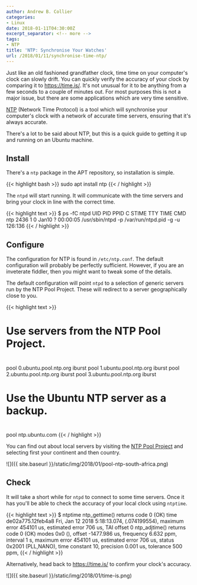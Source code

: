 ```yaml
---
author: Andrew B. Collier
categories:
- Linux
date: 2018-01-11T04:30:00Z
excerpt_separator: <!-- more -->
tags:
- NTP
title: 'NTP: Synchronise Your Watches'
url: /2018/01/11/synchronise-time-ntp/
---
```


Just like an old fashioned grandfather clock, time time on your computer's clock can slowly drift. You can quickly verify the accuracy of your clock by comparing it to <https://time.is/>. It's not unusual for it to be anything from a few seconds to a couple of minutes out. For most purposes this is not a major issue, but there are some applications which are very time sensitive.

[NTP](http://www.ntp.org/) (Network Time Protocol) is a tool which will synchronise your computer's clock with a network of accurate time servers, ensuring that it's always accurate.

There's a lot to be said about NTP, but this is a quick guide to getting it up and running on an Ubuntu machine.

<!--more-->

## Install

There's a `ntp` package in the APT repository, so installation is simple.

{{< highlight bash >}}
sudo apt install ntp
{{< / highlight >}}

The `ntpd` will start running. It will communicate with the time servers and bring your clock in line with the correct time.

{{< highlight text >}}
$ ps -fC ntpd
UID        PID  PPID  C STIME TTY          TIME CMD
ntp       2436     1  0 Jan10 ?        00:00:05 /usr/sbin/ntpd -p /var/run/ntpd.pid -g -u 126:136
{{< / highlight >}}

## Configure

The configuration for NTP is found in `/etc/ntp.conf`. The default configuration will probably be perfectly sufficient. However, if you are an inveterate fiddler, then you might want to tweak some of the details.

The default configuration will point `ntpd` to a selection of generic servers run by the NTP Pool Project. These will redirect to a server geographically close to you.

{{< highlight text >}}
# Use servers from the NTP Pool Project.
#
pool 0.ubuntu.pool.ntp.org iburst
pool 1.ubuntu.pool.ntp.org iburst
pool 2.ubuntu.pool.ntp.org iburst
pool 3.ubuntu.pool.ntp.org iburst

# Use the Ubuntu NTP server as a backup.
#
pool ntp.ubuntu.com
{{< / highlight >}}

You can find out about local servers by visiting the [NTP Pool Project](http://www.pool.ntp.org/en/) and selecting first your continent and then country.

![]({{ site.baseurl }}/static/img/2018/01/pool-ntp-south-africa.png)

## Check

It will take a short while for `ntpd` to connect to some time servers. Once it has you'll be able to check the accuracy of your local clock using `ntptime`.

{{< highlight text >}}
$ ntptime
ntp_gettime() returns code 0 (OK)
  time de02a775.12feb4a8  Fri, Jan 12 2018  5:18:13.074, (.074199554),
  maximum error 454101 us, estimated error 706 us, TAI offset 0
ntp_adjtime() returns code 0 (OK)
  modes 0x0 (),
  offset -1477.986 us, frequency 6.632 ppm, interval 1 s,
  maximum error 454101 us, estimated error 706 us,
  status 0x2001 (PLL,NANO),
  time constant 10, precision 0.001 us, tolerance 500 ppm,
{{< / highlight >}}

Alternatively, head back to <https://time.is/> to confirm your clock's accuracy.

![]({{ site.baseurl }}/static/img/2018/01/time-is.png)